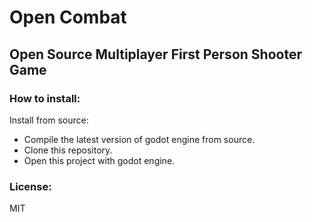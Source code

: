 # Open Combat
## Open Source Multiplayer First Person Shooter Game

### How to install:

Install from source:
- Compile the latest version of godot engine from source.
- Clone this repository.
- Open this project with godot engine.

### License:
MIT
